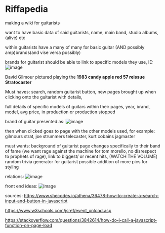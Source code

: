 # Riffapedia

making a wiki for guitarists

want to have basic data of said guitarists, name, main band, studio albums, (alive) etc

within guitarists have a many of many for basic guitar (AND possibly amp)brands(and vise versa possibly)

brands for guitarist should be able to link to specific models they use, IE:
![image](https://github.com/user-attachments/assets/efb8839b-565c-4c9f-b634-4ae41767da18)


David Gilmour pictured playing the **1983 candy apple red 57 reissue Stratocaster**

Must haves: search, random guitarist button, new pages brought up when clicking onto the guitarist with details,

full details of specific models of guitars within their pages, year, brand, model, avg price, in production or production stopped

brand of guitar presented as:
![image](https://github.com/user-attachments/assets/bf547579-5fa2-4c72-9c60-3fb0e2322d4b)

then when clicked goes to page with the other models used, for example: gilmours strat, joe strummers telecaster, kurt cobains jagmaster



must wants: background of guitarist page changes specifically to their band of fame (we want rage against the machine for tom morello, no disrespect to prophets of rage),
link to biggest/ or recent hits, (WATCH THE VOLUME)
random trivia generator for guitarist
possible addition of more pics for styling

relations:
![image](https://github.com/user-attachments/assets/9f95e523-cbfa-48b1-98b6-d219796aef27)

front end ideas:
![image](https://github.com/user-attachments/assets/550e022c-d495-4d39-9b41-5195063851df)


sources:
https://www.shecodes.io/athena/36478-how-to-create-a-search-input-and-button-in-javascript

https://www.w3schools.com/jsref/event_onload.asp

https://stackoverflow.com/questions/3842614/how-do-i-call-a-javascript-function-on-page-load